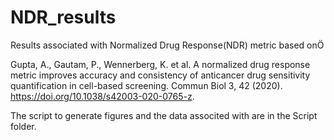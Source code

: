 # NDR_results
Results associated with Normalized Drug Response(NDR) metric based onÖ

Gupta, A., Gautam, P., Wennerberg, K. et al. A normalized drug response metric improves accuracy and consistency of anticancer drug sensitivity quantification in cell-based screening. Commun Biol 3, 42 (2020). https://doi.org/10.1038/s42003-020-0765-z. 

The script to generate figures and the data associted with are in the Script folder.
